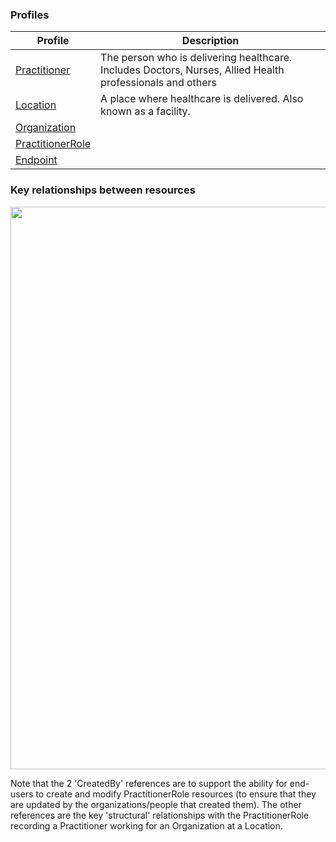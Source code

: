 <!-- profiles.md {% comment %}
*****************************************************************************************
*                            WARNING: DO NOT EDIT THIS FILE                             *
*                                                                                       *
* This file is generated by SUSHI. Any edits you make to this file will be overwritten. *
*                                                                                       *
* To change the contents of this file, edit the original source file at:                *
* ig-data/input/pagecontent/profiles.md                                                 *
*****************************************************************************************
{% endcomment %} -->
### Profiles

| Profile | Description |
| --- | --- |
| [Practitioner](StructureDefinition-HpiPractitioner.html) | The person who is delivering healthcare. Includes Doctors, Nurses, Allied Health professionals and others |
| [Location](StructureDefinition-HpiLocation.html) | A place where healthcare is delivered. Also known as a facility.|
| [Organization]() ||
| [PractitionerRole]() ||
| [Endpoint]() ||

### Key relationships between resources


<img style="width:900px; float:none" src="resources.png"/>



Note that the 2 'CreatedBy' references are to support the ability for end-users to create and modify PractitionerRole
resources (to ensure that they are updated by the organizations/people that created them). The other references are
the key 'structural' relationships with the PractitionerRole recording a Practitioner working for an Organization at
a Location.

